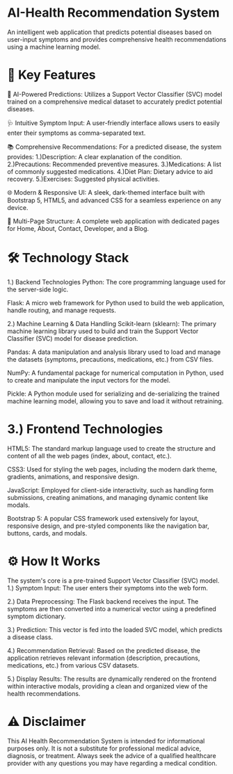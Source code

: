 # AI-Health Recommendation System
An intelligent web application that predicts potential diseases based on user-input symptoms and provides comprehensive health recommendations using a machine learning model.


# 🌟 Key Features
🤖 AI-Powered Predictions: Utilizes a Support Vector Classifier (SVC) model trained on a comprehensive medical dataset to accurately predict potential diseases.

🩺 Intuitive Symptom Input: A user-friendly interface allows users to easily enter their symptoms as comma-separated text.

📚 Comprehensive Recommendations: For a predicted disease, the system provides:
1.)Description: A clear explanation of the condition.
2.)Precautions: Recommended preventive measures.
3.)Medications: A list of commonly suggested medications.
4.)Diet Plan: Dietary advice to aid recovery.
5.)Exercises: Suggested physical activities.

🌐 Modern & Responsive UI: A sleek, dark-themed interface built with Bootstrap 5, HTML5, and advanced CSS for a seamless experience on any device.

📄 Multi-Page Structure: A complete web application with dedicated pages for Home, About, Contact, Developer, and a Blog. 


# 🛠️ Technology Stack
1.) Backend Technologies
Python: The core programming language used for the server-side logic.

Flask: A micro web framework for Python used to build the web application, handle routing, and manage requests.

 2.) Machine Learning & Data Handling
Scikit-learn (sklearn): The primary machine learning library used to build and train the Support Vector Classifier (SVC) model for disease prediction.

Pandas: A data manipulation and analysis library used to load and manage the datasets (symptoms, precautions, medications, etc.) from CSV files.

 NumPy: A fundamental package for numerical computation in Python, used to create and manipulate the input vectors for the model.

Pickle: A Python module used for serializing and de-serializing the trained machine learning model, allowing you to save and load it without retraining.

# 3.) Frontend Technologies
 HTML5: The standard markup language used to create the structure and content of all the web pages (index, about, contact, etc.).

CSS3: Used for styling the web pages, including the modern dark theme, gradients, animations, and responsive design.

JavaScript: Employed for client-side interactivity, such as handling form submissions, creating animations, and managing dynamic content like modals.

Bootstrap 5: A popular CSS framework used extensively for layout, responsive design, and pre-styled components like the navigation bar, buttons, cards, and modals.

# ⚙️ How It Works
The system's core is a pre-trained Support Vector Classifier (SVC) model.
1.) Symptom Input: The user enters their symptoms into the web form.

2.) Data Preprocessing: The Flask backend receives the input. The symptoms are then converted into a numerical vector using a predefined symptom dictionary.

3.) Prediction: This vector is fed into the loaded SVC model, which predicts a disease class.

4.) Recommendation Retrieval: Based on the predicted disease, the application retrieves relevant information (description, precautions, medications, etc.) from various CSV datasets.

5.) Display Results: The results are dynamically rendered on the frontend within interactive modals, providing a clean and organized view of the health recommendations.

# ⚠️ Disclaimer
This AI Health Recommendation System is intended for informational purposes only. It is not a substitute for professional medical advice, diagnosis, or treatment. Always seek the advice of a qualified healthcare provider with any questions you may have regarding a medical condition.

